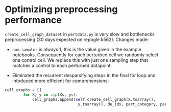 # Optimizing preprocessing performance

`create_cell_graph_dataset` in `pertdata.py` is very slow and bottlenecks preprocessing (30 days expected on repogle k562). Changes made: 
- `num_samples` is always 1, this is the value given in the example notebooks. Consequently for each perturbed cell we randomly select one control cell. We replace this with just one sampling step that matches a control to each perturbed datapoint. 



- Eliminated the recurrent desparsifying steps in the final for loop and intoduced more efficient for comprehensions:
```python
cell_graphs = []
        for X, y in zip(Xs, ys):
            cell_graphs.append(self.create_cell_graph(X.toarray(),
                                y.toarray(), de_idx, pert_category, pert_idx))
```


